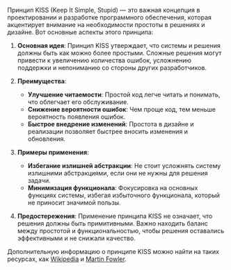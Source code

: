 Принцип KISS (Keep It Simple, Stupid) — это важная концепция в проектировании и разработке программного обеспечения, которая акцентирует внимание на необходимости простоты в решениях и дизайне. Вот основные аспекты этого принципа:

1. **Основная идея**: Принцип KISS утверждает, что системы и решения должны быть как можно более простыми. Сложные решения могут привести к увеличению количества ошибок, усложнению поддержки и непониманию со стороны других разработчиков.

2. **Преимущества**:
   - **Улучшение читаемости**: Простой код легче читать и понимать, что облегчает его обслуживание.
   - **Снижение вероятности ошибок**: Чем проще код, тем меньше вероятность появления ошибок.
   - **Быстрое внедрение изменений**: Простота в дизайне и реализации позволяет быстрее вносить изменения и обновления.

3. **Примеры применения**:
   - **Избегание излишней абстракции**: Не стоит усложнять систему излишними абстракциями, если они не нужны для решения задачи.
   - **Минимизация функционала**: Фокусировка на основных функциях системы, избегая избыточного функционала, который не приносит значимой пользы.

4. **Предостережения**: Применение принципа KISS не означает, что решения должны быть примитивными. Важно находить баланс между простотой и функциональностью, чтобы решения оставались эффективными и не снижали качество.

Дополнительную информацию о принципе KISS можно найти на таких ресурсах, как [Wikipedia](https://en.wikipedia.org/wiki/KISS_principle) и [Martin Fowler](https://martinfowler.com/bliki/KISS.html).